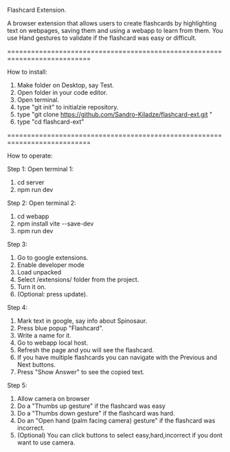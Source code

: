 Flashcard Extension.

A browser extension that allows users to create flashcards by highlighting text on webpages, saving them and using a webapp to learn from them. You use Hand gestures to validate if the flashcard was easy or difficult.

===========================================================================

How to install:
1) Make folder on Desktop, say Test.
2) Open folder in your code editor.
3) Open terminal.
4) type "git init" to initialzie repository.
5) type "git clone https://github.com/Sandro-Kiladze/flashcard-ext.git "
6) type "cd flashcard-ext"

===========================================================================
                                                                            

How to operate:

Step 1:
Open terminal 1:
1) cd server
2) npm run dev

Step 2:
Open terminal 2:
1) cd webapp
2) npm install vite --save-dev
3) npm run dev

Step 3: 
1) Go to google extensions.
2) Enable developer mode
3) Load unpacked
4) Select /extensions/ folder from the project.
5) Turn it on.
6) (Optional: press update).

Step 4:
1) Mark text in google, say info about Spinosaur.
2) Press blue popup "Flashcard".
3) Write a name for it.
4) Go to webapp local host.
5) Refresh the page and you will see the flashcard.
6) If you have multiple flashcards you can navigate with the Previous and Next buttons.
7) Press "Show Answer" to see the copied text.

Step 5: 
1) Allow camera on browser
2) Do a "Thumbs up gesture" if the flashcard was easy
3) Do a "Thumbs down gesture" if the flashcard was hard.
4) Do an "Open hand (palm facing camera) gesture" if the flashcard was incorrect.
5) (Optional) You can click buttons to select easy,hard,incorrect if you dont want to use camera.